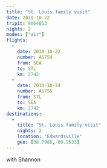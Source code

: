 ```yaml
---
title: "St. Louis family visit"
date: 2010-10-22
tripit: 9064013
nights: 2
modes: ["air"]
flights:
  -
    date: 2010-10-22
    number: AS754
    from: SEA
    to: STL
    km: 2742
  -
    date: 2010-10-24
    number: AS755
    from: STL
    to: SEA
    km: 2742
destinations:
  -
    title: "St. Louis family visit"
    nights: 2
    location: "Edwardsville"
    geo: [38.7985,-89.9533]
---
```


with Shannon
